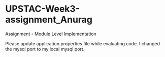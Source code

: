 # UPSTAC-Week3-assignment_Anurag
Assignment - Module Level Implementation


Please update application.properties file while evaluating code. I changed the mysql port to my local mysql port.
